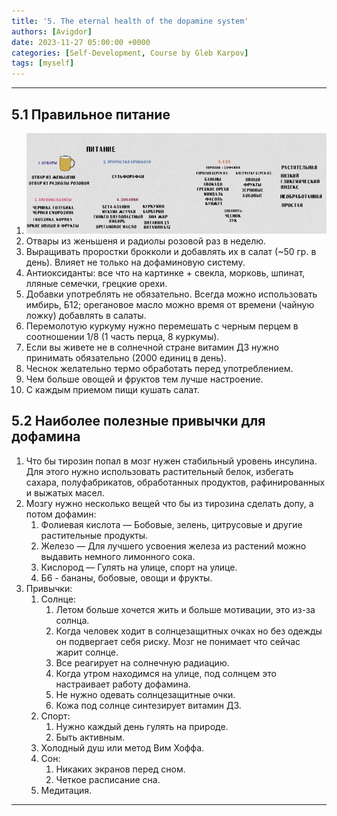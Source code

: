 ```yaml
---
title: '5. The eternal health of the dopamine system'
authors: [Avigdor]
date: 2023-11-27 05:00:00 +0000
categories: [Self-Development, Course by Gleb Karpov]
tags: [myself]
---
```



___
## 5.1 Правильное питание
1. ![](/images_for_course_by_gleb_Karpov/Nutrition.png)
2. Отвары из женьшеня и радиолы розовой раз в неделю.
3. Выращивать проростки брокколи и добавлять их в салат (~50 гр. в день). Влияет не только на дофаминовую систему.
4. Антиоксиданты: все что на картинке + свекла, морковь, шпинат, лляные семечки, грецкие орехи.
5. Добавки употреблять не обязательно. Всегда можно использовать имбирь, Б12; орегановое масло можно время от времени (чайную ложку) добавлять в салаты.
6. Перемолотую куркуму нужно перемешать с черным перцем в соотношении 1/8 (1 часть перца, 8 куркумы).
7. Если вы живете не в солнечной стране витамин Д3 нужно принимать обязательно (2000 единиц в день).
9. Чеснок желательно термо обработать перед употреблением.
10. Чем больше овощей и фруктов тем лучше настроение.
11. С каждым приемом пищи кушать салат.
## 5.2 Наиболее полезные привычки для дофамина
1.  Что бы тирозин попал в мозг нужен стабильный уровень инсулина. Для этого нужно использовать растительный белок, избегать сахара, полуфабрикатов, обработанных продуктов, рафинированных и выжатых масел.
2.  Мозгу нужно несколько вещей что бы из тирозина сделать допу, а потом дофамин:
    1.  Фолиевая кислота — Бобовые, зелень, цитрусовые и другие растительные продукты.
    2.  Железо — Для лучшего усвоения железа из растений можно выдавить немного лимонного сока.
    3.  Кислород — Гулять на улице, спорт на улице.
    4.  Б6 - бананы, бобовые, овощи и фрукты.
3.  Привычки:
    1.  Солнце:
        1.  Летом больше хочется жить и больше мотивации, это из-за солнца.
        2.  Когда человек ходит в солнцезащитных очках но без одежды он подвергает себя риску. Мозг не понимает что сейчас жарит солнце.
        3.  Все реагирует на солнечную радиацию.
        4.  Когда утром находимся на улице, под солнцем это настраивает работу дофамина.
        5.  Не нужно одевать солнцезащитные очки.
        6.  Кожа под солнце синтезирует витамин Д3.
    2.  Спорт:
        1.  Нужно каждый день гулять на природе.
        2.  Быть активным.
    3.  Холодный душ или метод Вим Хоффа.
    4.  Сон:
        1.  Никаких экранов перед сном.
        2.  Четкое расписание сна.
    5.  Медитация.
---
